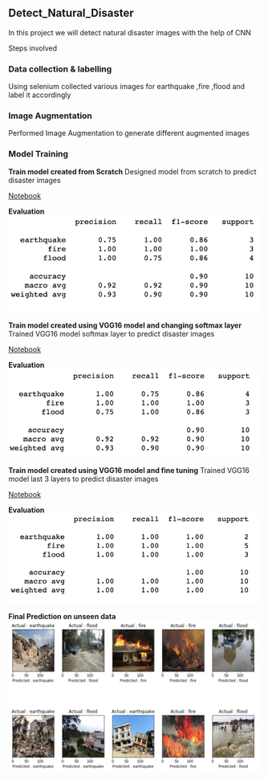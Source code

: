 ## Detect_Natural_Disaster

In this project we will detect natural disaster images with the help of CNN

Steps involved

### Data collection & labelling

Using selenium collected various images for earthquake ,fire ,flood  and label it accordingly

### Image Augmentation

Performed Image Augmentation to generate different augmented images

### Model Training

**Train model created from Scratch**
Designed model from scratch to predict disaster images

[Notebook](https://github.com/utkarshut/Deep-Learning--MLP-RNN-LSTM-Projects/blob/master/CNN%20--%20Mini%20-Project/Detect_Natural_Disaster/Detecting_Natural_Disaster_From_Scratch.ipynb)

**Evaluation**
<img src="./output_images/result_of_train_from_scratch.png" alt="Final Output"/>

**Train model created using VGG16 model and changing softmax layer**
Trained VGG16 model softmax layer to predict disaster images

[Notebook](https://github.com/utkarshut/Deep-Learning--MLP-RNN-LSTM-Projects/blob/master/CNN%20--%20Mini%20-Project/Detect_Natural_Disaster/Detecting_Natural_Disaster_Changing_Softmax.ipynb)


**Evaluation**
<img src="./output_images/result_of_train_from_training_softmax.png" alt="Final Output"/>

**Train model created using VGG16 model and fine tuning**
Trained VGG16 model last 3 layers to predict disaster images

[Notebook](https://github.com/utkarshut/Deep-Learning--MLP-RNN-LSTM-Projects/blob/master/CNN%20--%20Mini%20-Project/Detect_Natural_Disaster/Detecting_Natural_Disaster_Fine_Tuning.ipynb)

**Evaluation**
<img src="./output_images/result_of_train_from_traing_last_three_layer.png" alt="Final Output"/>


**Final Prediction on unseen data**
<img src="./output_images/result.png" alt="Final Output"/>
